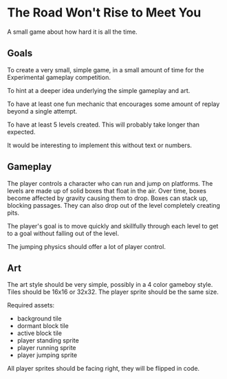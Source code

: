 # The Road Won't Rise to Meet You

A small game about how hard it is all the time.


## Goals

To create a very small, simple game, in a small amount of time for the Experimental gameplay competition.

To hint at a deeper idea underlying the simple gameplay and art.

To have at least one fun mechanic that encourages some amount of replay beyond a single attempt.

To have at least 5 levels created. This will probably take longer than expected.

It would be interesting to implement this without text or numbers.

## Gameplay

The player controls a character who can run and jump on platforms. The levels are made up of solid boxes that float in the air. Over time, boxes become affected by gravity causing them to drop. Boxes can stack up, blocking passages. They can also drop out of the level completely creating pits.

The player's goal is to move quickly and skillfully through each level to get to a goal without falling out of the level.

The jumping physics should offer a lot of player control.


## Art

The art style should be very simple, possibly in a 4 color gameboy style. Tiles should be 16x16 or 32x32. The player sprite should be the same size.

Required assets:

- background tile
- dormant block tile
- active block tile
- player standing sprite
- player running sprite
- player jumping sprite

All player sprites should be facing right, they will be flipped in code.